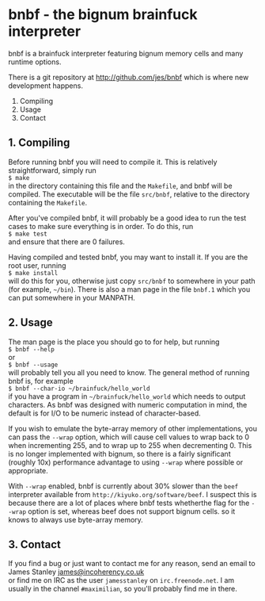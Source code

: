 # bnbf - the bignum brainfuck interpreter

bnbf is a brainfuck interpreter featuring bignum memory cells and many runtime
options.

There is a git repository at http://github.com/jes/bnbf which is where new
development happens.

  1. Compiling
  2. Usage
  3. Contact

## 1. Compiling

Before running bnbf you will need to compile it. This is relatively
straightforward, simply run  
  `$ make`  
in the directory containing this file and the `Makefile`, and bnbf will be
compiled. The executable will be the file `src/bnbf`, relative to the directory
containing the `Makefile`.

After you've compiled bnbf, it will probably be a good idea to run the test
cases to make sure everything is in order. To do this, run  
  `$ make test`  
and ensure that there are 0 failures.

Having compiled and tested bnbf, you may want to install it. If you are the root
user, running  
  `$ make install`  
will do this for you, otherwise just copy `src/bnbf` to somewhere in your path
(for example, `~/bin`). There is also a man page in the file `bnbf.1` which you
can put somewhere in your MANPATH.

## 2. Usage

The man page is the place you should go to for help, but running  
  `$ bnbf --help`  
or  
  `$ bnbf --usage`  
will probably tell you all you need to know. The general method of running bnbf
is, for example  
  `$ bnbf --char-io ~/brainfuck/hello_world`  
if you have a program in `~/brainfuck/hello_world` which needs to output
characters. As bnbf was designed with numeric computation in mind, the default
is for I/O to be numeric instead of character-based.

If you wish to emulate the byte-array memory of other implementations, you can
pass the `--wrap` option, which will cause cell values to wrap back to 0 when
incrementing 255, and to wrap up to 255 when decrementing 0. This is no longer
implemented with bignum, so there is a fairly significant (roughly 10x)
performance advantage to using `--wrap` where possible or appropriate.

With `--wrap` enabled, bnbf is currently about 30% slower than the `beef`
interpreter available from `http://kiyuko.org/software/beef`. I suspect this is
because there are a lot of places where bnbf tests whetherthe flag for the
`--wrap` option is set, whereas beef does not support bignum cells. so it knows
to always use byte-array memory.

## 3. Contact

If you find a bug or just want to contact me for any reason, send an email to  
  James Stanley <james@incoherency.co.uk>  
or find me on IRC as the user `jamesstanley` on `irc.freenode.net`. I am
usually in the channel `#maximilian`, so you'll probably find me in there.
